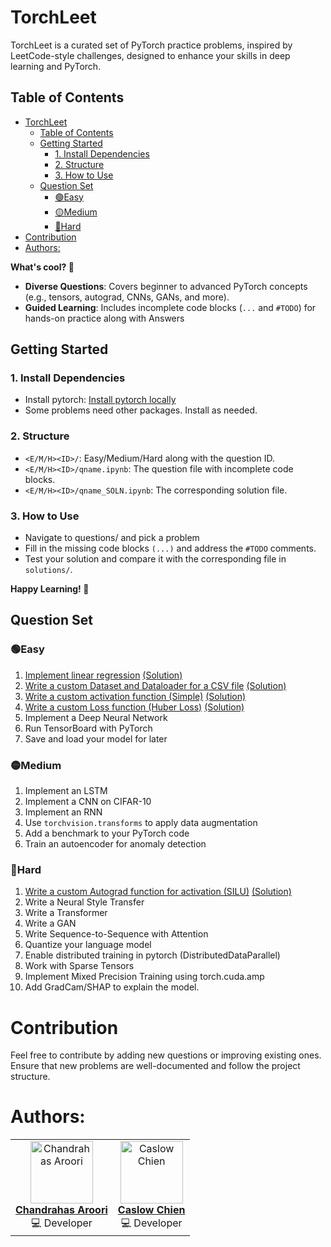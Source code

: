 # TorchLeet

TorchLeet is a curated set of PyTorch practice problems, inspired by LeetCode-style challenges, designed to enhance your skills in deep learning and PyTorch.

## Table of Contents
- [TorchLeet](#torchleet)
  - [Table of Contents](#table-of-contents)
  - [Getting Started](#getting-started)
    - [1. Install Dependencies](#1-install-dependencies)
    - [2. Structure](#2-structure)
    - [3. How to Use](#3-how-to-use)
  - [Question Set](#question-set)
    - [🟢Easy](#easy)
    - [🟡Medium](#medium)
    - [🔴Hard](#hard)
- [Contribution](#contribution)
- [Authors:](#authors)


**What's cool? 🚀**
- **Diverse Questions**: Covers beginner to advanced PyTorch concepts (e.g., tensors, autograd, CNNs, GANs, and more).
- **Guided Learning**: Includes incomplete code blocks (`...` and `#TODO`) for hands-on practice along with Answers

## Getting Started

### 1. Install Dependencies
- Install pytorch: [Install pytorch locally](https://pytorch.org/get-started/locally/)
- Some problems need other packages. Install as needed.

### 2. Structure
- `<E/M/H><ID>/`: Easy/Medium/Hard along with the question ID.
- `<E/M/H><ID>/qname.ipynb`: The question file with incomplete code blocks.
- `<E/M/H><ID>/qname_SOLN.ipynb`: The corresponding solution file.

### 3. How to Use
- Navigate to questions/ and pick a problem
- Fill in the missing code blocks `(...)` and address the `#TODO` comments.
- Test your solution and compare it with the corresponding file in `solutions/`.

**Happy Learning! 🚀**

## Question Set

### 🟢Easy
1. [Implement linear regression](https://github.com/Exorust/TorchLeet/blob/main/e1/lin-regression.ipynb) [(Solution)](https://github.com/Exorust/TorchLeet/blob/main/e1/lin-regression_SOLN.ipynb)
2. [Write a custom Dataset and Dataloader for a CSV file](https://github.com/Exorust/TorchLeet/blob/main/e2/custom-dataset.ipynb) [(Solution)](https://github.com/Exorust/TorchLeet/blob/main/e2/custom-dataset_SOLN.ipynb) 
3. [Write a custom activation function (Simple)](https://github.com/Exorust/TorchLeet/blob/main/e3/custom-activation.ipynb) [(Solution)](https://github.com/Exorust/TorchLeet/blob/main/e3/custom-activation_SOLN.ipynb)
4. [Write a custom Loss function (Huber Loss)](https://github.com/Exorust/TorchLeet/blob/main/e4/custom-loss.ipynb) [(Solution)](https://github.com/Exorust/TorchLeet/blob/main/e4/custom-loss_SOLN.ipynb)  
5. Implement a Deep Neural Network
6. Run TensorBoard with PyTorch  
7. Save and load your model for later  


### 🟡Medium 
1. Implement an LSTM  
2. Implement a CNN on CIFAR-10  
3. Implement an RNN  
4. Use `torchvision.transforms` to apply data augmentation  
5. Add a benchmark to your PyTorch code  
6. Train an autoencoder for anomaly detection

### 🔴Hard
1. [Write a custom Autograd function for activation (SILU)](https://github.com/Exorust/TorchLeet/blob/main/h15/custom-autograd-function.ipynb) [(Solution)](https://github.com/Exorust/TorchLeet/blob/main/e3/custom-activation_SOLN.ipynb)
2. Write a Neural Style Transfer  
3. Write a Transformer  
4. Write a GAN  
5. Write Sequence-to-Sequence with Attention  
6. Quantize your language model
7. Enable distributed training in pytorch (DistributedDataParallel)
8. Work with Sparse Tensors
9. Implement Mixed Precision Training using torch.cuda.amp
10. Add GradCam/SHAP to explain the model.


# Contribution
Feel free to contribute by adding new questions or improving existing ones. Ensure that new problems are well-documented and follow the project structure.

# Authors:

<div align="center">
  <table>
    <tr>
      <td align="center">
        <a href="https://github.com/Exorust">
          <img src="https://avatars.githubusercontent.com/u/20578676?v=4" width="100px;" alt="Chandrahas Aroori"/>
          <br />
          <b>Chandrahas Aroori</b>
        </a>
        <br />
        💻 Developer
      </td>
      <td align="center">
        <a href="https://github.com/CaslowChien">
          <img src="https://https://avatars.githubusercontent.com/CaslowChien" width="100px;" alt="Caslow Chien"/>
          <br />
          <b>Caslow Chien</b>
        </a>
        <br />
        💻 Developer
      </td>
    </tr>
  </table>
</div>

